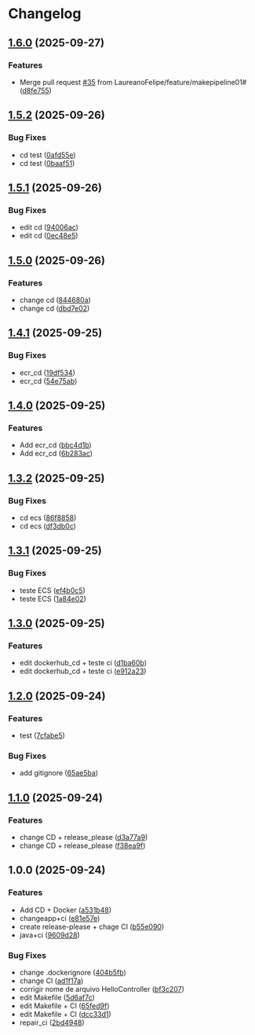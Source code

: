 # Changelog

## [1.6.0](https://github.com/LaureanoFelipe/DevOps_AlfaTech_Solutions/compare/v1.5.2...v1.6.0) (2025-09-27)


### Features

* Merge pull request [#35](https://github.com/LaureanoFelipe/DevOps_AlfaTech_Solutions/issues/35) from LaureanoFelipe/feature/makepipeline01# ([d8fe755](https://github.com/LaureanoFelipe/DevOps_AlfaTech_Solutions/commit/d8fe75563b8184ab7bb5bc529bc2445dc216e2fd))

## [1.5.2](https://github.com/LaureanoFelipe/DevOps_AlfaTech_Solutions/compare/v1.5.1...v1.5.2) (2025-09-26)


### Bug Fixes

* cd test ([0afd55e](https://github.com/LaureanoFelipe/DevOps_AlfaTech_Solutions/commit/0afd55e8969bfc809f37712092b6f71843418bc8))
* cd test ([0baaf51](https://github.com/LaureanoFelipe/DevOps_AlfaTech_Solutions/commit/0baaf51d55a2e474487e003ada57067278448701))

## [1.5.1](https://github.com/LaureanoFelipe/DevOps_AlfaTech_Solutions/compare/v1.5.0...v1.5.1) (2025-09-26)


### Bug Fixes

* edit cd ([94006ac](https://github.com/LaureanoFelipe/DevOps_AlfaTech_Solutions/commit/94006ac6699cf0bf3b5416e0e2edae88feacdfe2))
* edit cd ([0ec48e5](https://github.com/LaureanoFelipe/DevOps_AlfaTech_Solutions/commit/0ec48e5d57bd4752a09546d2ac5b47ae7479cec9))

## [1.5.0](https://github.com/LaureanoFelipe/DevOps_AlfaTech_Solutions/compare/v1.4.1...v1.5.0) (2025-09-26)


### Features

* change cd ([844680a](https://github.com/LaureanoFelipe/DevOps_AlfaTech_Solutions/commit/844680a92b597fdb3f4ea0faf1cfc3e249364353))
* change cd ([dbd7e02](https://github.com/LaureanoFelipe/DevOps_AlfaTech_Solutions/commit/dbd7e02fece31ec5c6f892bc2be52a6821f40c5e))

## [1.4.1](https://github.com/LaureanoFelipe/DevOps_AlfaTech_Solutions/compare/v1.4.0...v1.4.1) (2025-09-25)


### Bug Fixes

* ecr_cd ([19df534](https://github.com/LaureanoFelipe/DevOps_AlfaTech_Solutions/commit/19df534dd78f4cdbfcb66a82b8b08ff5b582c9de))
* ecr_cd ([54e75ab](https://github.com/LaureanoFelipe/DevOps_AlfaTech_Solutions/commit/54e75abcc1b619caadac923f4163271fb2d8d9a4))

## [1.4.0](https://github.com/LaureanoFelipe/DevOps_AlfaTech_Solutions/compare/v1.3.2...v1.4.0) (2025-09-25)


### Features

* Add ecr_cd ([bbc4d1b](https://github.com/LaureanoFelipe/DevOps_AlfaTech_Solutions/commit/bbc4d1bc973094d1bc716a8ccc00a5931e1a5674))
* Add ecr_cd ([6b283ac](https://github.com/LaureanoFelipe/DevOps_AlfaTech_Solutions/commit/6b283ac5e0e57ea3e0cf7aefae7dae1297b79ed2))

## [1.3.2](https://github.com/LaureanoFelipe/DevOps_AlfaTech_Solutions/compare/v1.3.1...v1.3.2) (2025-09-25)


### Bug Fixes

* cd ecs ([86f8858](https://github.com/LaureanoFelipe/DevOps_AlfaTech_Solutions/commit/86f8858116b99fecdf232b91132b8a4694423774))
* cd ecs ([df3db0c](https://github.com/LaureanoFelipe/DevOps_AlfaTech_Solutions/commit/df3db0ce971e2653da52c39a0ada7538a4e751a5))

## [1.3.1](https://github.com/LaureanoFelipe/DevOps_AlfaTech_Solutions/compare/v1.3.0...v1.3.1) (2025-09-25)


### Bug Fixes

* teste ECS ([ef4b0c5](https://github.com/LaureanoFelipe/DevOps_AlfaTech_Solutions/commit/ef4b0c5e50c8b0ee827978d40eb5031bf83d2189))
* teste ECS ([1a84e02](https://github.com/LaureanoFelipe/DevOps_AlfaTech_Solutions/commit/1a84e028d5c0dc2f104c3dae82357cd66cb56c8f))

## [1.3.0](https://github.com/LaureanoFelipe/DevOps_AlfaTech_Solutions/compare/v1.2.0...v1.3.0) (2025-09-25)


### Features

* edit dockerhub_cd + teste ci ([d1ba60b](https://github.com/LaureanoFelipe/DevOps_AlfaTech_Solutions/commit/d1ba60b1df7c4d9fe2d854cb3022bacd1b196ef2))
* edit dockerhub_cd + teste ci ([e912a23](https://github.com/LaureanoFelipe/DevOps_AlfaTech_Solutions/commit/e912a2381696978c1ef2e9ebce8136540505398d))

## [1.2.0](https://github.com/LaureanoFelipe/DevOps_AlfaTech_Solutions/compare/v1.1.0...v1.2.0) (2025-09-24)


### Features

* test ([7cfabe5](https://github.com/LaureanoFelipe/DevOps_AlfaTech_Solutions/commit/7cfabe5225fd4cb54770f113260532d683561bb9))


### Bug Fixes

* add gitignore ([65ae5ba](https://github.com/LaureanoFelipe/DevOps_AlfaTech_Solutions/commit/65ae5ba36fbc150e2f237e0e8f66c70ec01c3a0d))

## [1.1.0](https://github.com/LaureanoFelipe/DevOps_AlfaTech_Solutions/compare/v1.0.0...v1.1.0) (2025-09-24)


### Features

* change CD + release_please ([d3a77a9](https://github.com/LaureanoFelipe/DevOps_AlfaTech_Solutions/commit/d3a77a9ff393aee1c4332a5d20868188161ffc0f))
* change CD + release_please ([f38ea9f](https://github.com/LaureanoFelipe/DevOps_AlfaTech_Solutions/commit/f38ea9f47538241aadeef55c3664a186fc83c015))

## 1.0.0 (2025-09-24)


### Features

* Add CD + Docker ([a531b48](https://github.com/LaureanoFelipe/DevOps_AlfaTech_Solutions/commit/a531b48bb22a4b31656e8c6358f5df89fbbe6162))
* changeapp+ci ([e81e57e](https://github.com/LaureanoFelipe/DevOps_AlfaTech_Solutions/commit/e81e57ed8045423d44b2d4d32726dc7818467417))
* create release-please + chage CI ([b55e090](https://github.com/LaureanoFelipe/DevOps_AlfaTech_Solutions/commit/b55e090a2b0486ce862b9d4f12c80291e1efecfa))
* java+ci ([9609d28](https://github.com/LaureanoFelipe/DevOps_AlfaTech_Solutions/commit/9609d285a1c9a6850881eee323bad177c6ef0aa7))


### Bug Fixes

* change .dockerignore ([404b5fb](https://github.com/LaureanoFelipe/DevOps_AlfaTech_Solutions/commit/404b5fbd1d412e93db2373ed735a2b66a3bc9551))
* change CI ([ad1f17a](https://github.com/LaureanoFelipe/DevOps_AlfaTech_Solutions/commit/ad1f17a8a23a0ae9f6eccbb53dbcd72e81ca676f))
* corrigir nome de arquivo HelloController ([bf3c207](https://github.com/LaureanoFelipe/DevOps_AlfaTech_Solutions/commit/bf3c2073122737a85a92d5badae5bac609484f20))
* edit Makefile ([5d6af7c](https://github.com/LaureanoFelipe/DevOps_AlfaTech_Solutions/commit/5d6af7c6541b2e23bd43e25b51c0264a0cbb2568))
* edit Makefile + CI ([65fed9f](https://github.com/LaureanoFelipe/DevOps_AlfaTech_Solutions/commit/65fed9fa337d569ff2ccb9fbeaf83de269bb6813))
* edit Makefile + CI ([dcc33d1](https://github.com/LaureanoFelipe/DevOps_AlfaTech_Solutions/commit/dcc33d12a4d1f1ffae47d1d4f23d45e914f6d89f))
* repair_ci ([2bd4948](https://github.com/LaureanoFelipe/DevOps_AlfaTech_Solutions/commit/2bd494830b7192fc5f0a00705ddce1b4f802e221))
